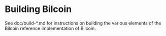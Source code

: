 Building Bilcoin
================

See doc/build-*.md for instructions on building the various
elements of the Bilcoin reference implementation of Bilcoin.
